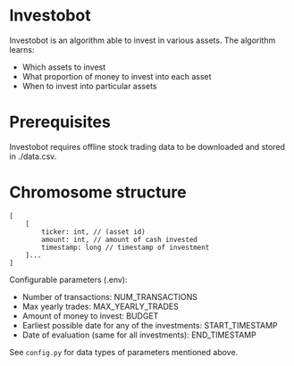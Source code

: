# Investobot

Investobot is an algorithm able to invest in various assets.
The algorithm learns:

- Which assets to invest
- What proportion of money to invest into each asset
- When to invest into particular assets

# Prerequisites
Investobot requires offline stock trading data to be downloaded and stored in ./data.csv.


# Chromosome structure

```
[
    [
        ticker: int, // (asset id)
        amount: int, // amount of cash invested
        timestamp: long // timestamp of investment
    ]...
]
```

Configurable parameters (.env):
- Number of transactions: NUM_TRANSACTIONS
- Max yearly trades: MAX_YEARLY_TRADES
- Amount of money to invest: BUDGET
- Earliest possible date for any of the investments: START_TIMESTAMP
- Date of evaluation (same for all investments): END_TIMESTAMP

See `config.py` for data types of parameters mentioned above.